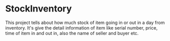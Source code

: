# StockInventory
This project  tells about  how much stock  of  item going in or out in a day from inventory. It's give the detail information of item like serial number, price, time of item in and out in, also the name of seller and buyer etc.
